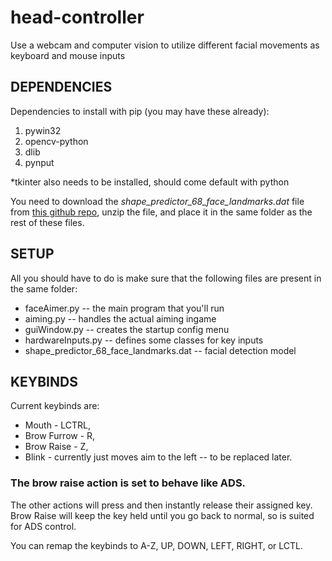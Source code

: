 # head-controller
Use a webcam and computer vision to utilize different facial movements as keyboard and mouse inputs

## DEPENDENCIES
Dependencies to install with pip (you may have these already):
1. pywin32
2. opencv-python
3. dlib
4. pynput

*tkinter also needs to be installed, should come default with python

You need to download the *shape_predictor_68_face_landmarks.dat* file from [this github repo](https://github.com/davisking/dlib-models/blob/master/shape_predictor_68_face_landmarks.dat.bz2),
unzip the file, and place it in the same folder as the rest of these files.

## SETUP
All you should have to do is make sure that the following files 
are present in the same folder:
- faceAimer.py        -- the main program that you'll run
- aiming.py           -- handles the actual aiming ingame
- guiWindow.py        -- creates the startup config menu
- hardwareInputs.py   -- defines some classes for key inputs
- shape_predictor_68_face_landmarks.dat  -- facial detection model


## KEYBINDS
Current keybinds are:
- Mouth - LCTRL,
- Brow Furrow - R,
- Brow Raise - Z,
- Blink - currently just moves aim to the left -- to be replaced later.

### The brow raise action is set to behave like ADS.
The other actions will press and then instantly release their assigned key.
Brow Raise will keep the key held until you go back to normal, so is suited for ADS control.

You can remap the keybinds to A-Z, UP, DOWN, LEFT, RIGHT, or LCTL.
